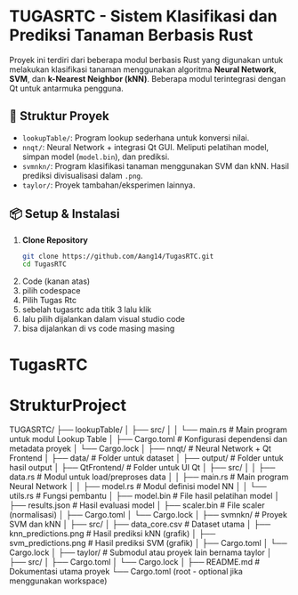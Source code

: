 # TUGASRTC - Sistem Klasifikasi dan Prediksi Tanaman Berbasis Rust

Proyek ini terdiri dari beberapa modul berbasis Rust yang digunakan untuk melakukan klasifikasi tanaman menggunakan algoritma **Neural Network**, **SVM**, dan **k-Nearest Neighbor (kNN)**. Beberapa modul terintegrasi dengan Qt untuk antarmuka pengguna.

## 🧭 Struktur Proyek

- `lookupTable/`: Program lookup sederhana untuk konversi nilai.
- `nnqt/`: Neural Network + integrasi Qt GUI. Meliputi pelatihan model, simpan model (`model.bin`), dan prediksi.
- `svmnkn/`: Program klasifikasi tanaman menggunakan SVM dan kNN. Hasil prediksi divisualisasi dalam `.png`.
- `taylor/`: Proyek tambahan/eksperimen lainnya.

## 📦 Setup & Instalasi

1. **Clone Repository**
   ```bash
   git clone https://github.com/Aang14/TugasRTC.git
   cd TugasRTC
2. Code (kanan atas)
3. pilih codespace
4. Pilih Tugas Rtc 
5. sebelah tugasrtc ada titik 3 lalu klik
6. lalu pilih dijalankan dalam visual studio code
7. bisa dijalankan di vs code masing masing

# TugasRTC
# StrukturProject
TUGASRTC/
├── lookupTable/
│   ├── src/
│   │   └── main.rs          # Main program untuk modul Lookup Table
│   ├── Cargo.toml           # Konfigurasi dependensi dan metadata proyek
│   └── Cargo.lock
│
├── nnqt/                    # Neural Network + Qt Frontend
│   ├── data/                # Folder untuk dataset
│   ├── output/              # Folder untuk hasil output
│   ├── QtFrontend/          # Folder untuk UI Qt
│   ├── src/
│   │   ├── data.rs          # Modul untuk load/preproses data
│   │   ├── main.rs          # Main program Neural Network
│   │   ├── model.rs         # Modul definisi model NN
│   │   └── utils.rs         # Fungsi pembantu
│   ├── model.bin            # File hasil pelatihan model
│   ├── results.json         # Hasil evaluasi model
│   ├── scaler.bin           # File scaler (normalisasi)
│   ├── Cargo.toml
│   └── Cargo.lock
│
├── svmnkn/                  # Proyek SVM dan kNN
│   ├── src/
│   ├── data_core.csv        # Dataset utama
│   ├── knn_predictions.png  # Hasil prediksi kNN (grafik)
│   ├── svm_predictions.png  # Hasil prediksi SVM (grafik)
│   ├── Cargo.toml
│   └── Cargo.lock
│
├── taylor/                  # Submodul atau proyek lain bernama taylor
│   ├── src/
│   ├── Cargo.toml
│   └── Cargo.lock
│
├── README.md                # Dokumentasi utama proyek
└── Cargo.toml (root - optional jika menggunakan workspace)

